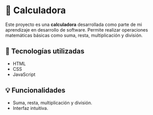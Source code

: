# 🧮 Calculadora

Este proyecto es una **calculadora** desarrollada como parte de mi aprendizaje en desarrollo de software. Permite realizar operaciones matemáticas básicas como suma, resta, multiplicación y división.

## 🚀 Tecnologías utilizadas

- HTML
- CSS
- JavaScript

## 💡 Funcionalidades

- Suma, resta, multiplicación y división.
- Interfaz intuitiva.
